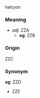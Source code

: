 halcyon
### Meaning
+ _adj_: ZZA
    + __eg__: ZZB

### Origin

ZZC

### Synonym

__eg__: ZZD

+ ZZE



